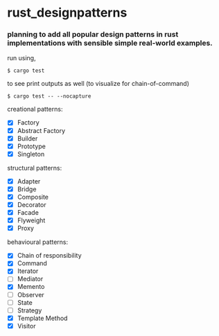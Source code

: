 # rust_designpatterns

### planning to add all popular design patterns in rust implementations with sensible simple real-world examples.

run using,

`$ cargo test`

to see print outputs as well (to visualize for chain-of-command)

`$ cargo test -- --nocapture`

creational patterns:

- [X] Factory
- [X] Abstract Factory
- [X] Builder
- [X] Prototype
- [X] Singleton

structural patterns:

- [X] Adapter
- [X] Bridge
- [X] Composite
- [X] Decorator
- [X] Facade
- [X] Flyweight
- [X] Proxy

behavioural patterns:

- [X] Chain of responsibility
- [X] Command
- [X] Iterator
- [ ] Mediator
- [X] Memento
- [ ] Observer
- [ ] State
- [ ] Strategy
- [X] Template Method
- [X] Visitor
